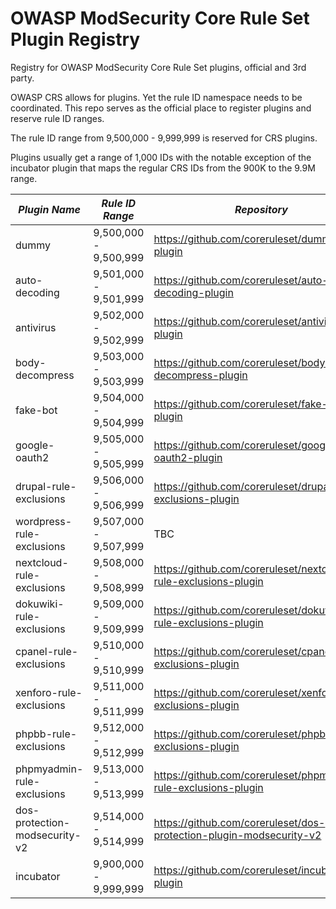 # OWASP ModSecurity Core Rule Set Plugin Registry
Registry for OWASP ModSecurity Core Rule Set plugins, official and 3rd party.

OWASP CRS allows for plugins. Yet the rule ID namespace needs to be coordinated. This repo serves as the official 
place to register plugins and reserve rule ID ranges.

The rule ID range from 9,500,000 - 9,999,999 is reserved for CRS plugins.

Plugins usually get a range of 1,000 IDs with the notable exception of the incubator plugin that
maps the regular CRS IDs from the 900K to the 9.9M range.

| *Plugin Name*                 | *Rule ID Range*       | *Repository*                                                        | *Type*   |
|-------------------------------|-----------------------|---------------------------------------------------------------------|----------|
| dummy                         | 9,500,000 - 9,500,999 | https://github.com/coreruleset/dummy-plugin                         | official |
| auto-decoding                 | 9,501,000 - 9,501,999 | https://github.com/coreruleset/auto-decoding-plugin                 | official |
| antivirus                     | 9,502,000 - 9,502,999 | https://github.com/coreruleset/antivirus-plugin                     | official |
| body-decompress               | 9,503,000 - 9,503,999 | https://github.com/coreruleset/body-decompress-plugin               | official |
| fake-bot                      | 9,504,000 - 9,504,999 | https://github.com/coreruleset/fake-bot-plugin                      | official |
| google-oauth2                 | 9,505,000 - 9,505,999 | https://github.com/coreruleset/google-oauth2-plugin                 | official |
| drupal-rule-exclusions        | 9,506,000 - 9,506,999 | https://github.com/coreruleset/drupal-rule-exclusions-plugin        | official |
| wordpress-rule-exclusions     | 9,507,000 - 9,507,999 | TBC                                                                 | official |
| nextcloud-rule-exclusions     | 9,508,000 - 9,508,999 | https://github.com/coreruleset/nextcloud-rule-exclusions-plugin     | official |
| dokuwiki-rule-exclusions      | 9,509,000 - 9,509,999 | https://github.com/coreruleset/dokuwiki-rule-exclusions-plugin      | official |
| cpanel-rule-exclusions        | 9,510,000 - 9,510,999 | https://github.com/coreruleset/cpanel-rule-exclusions-plugin        | official |
| xenforo-rule-exclusions       | 9,511,000 - 9,511,999 | https://github.com/coreruleset/xenforo-rule-exclusions-plugin       | official |
| phpbb-rule-exclusions         | 9,512,000 - 9,512,999 | https://github.com/coreruleset/phpbb-rule-exclusions-plugin         | official |
| phpmyadmin-rule-exclusions    | 9,513,000 - 9,513,999 | https://github.com/coreruleset/phpmyadmin-rule-exclusions-plugin    | official |
| dos-protection-modsecurity-v2 | 9,514,000 - 9,514,999 | https://github.com/coreruleset/dos-protection-plugin-modsecurity-v2 | official |
| incubator                     | 9,900,000 - 9,999,999 | https://github.com/coreruleset/incubator-plugin                     | official |
